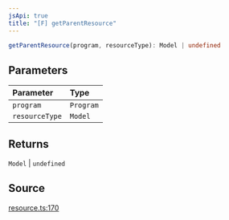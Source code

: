 ```yaml
---
jsApi: true
title: "[F] getParentResource"
---
```


```ts
getParentResource(program, resourceType): Model | undefined
```

## Parameters

| Parameter      | Type      |
| :------------- | :-------- |
| `program`      | `Program` |
| `resourceType` | `Model`   |

## Returns

`Model` \| `undefined`

## Source

[resource.ts:170](https://github.com/markcowl/cadl/blob/3db15286/packages/rest/src/resource.ts#L170)
